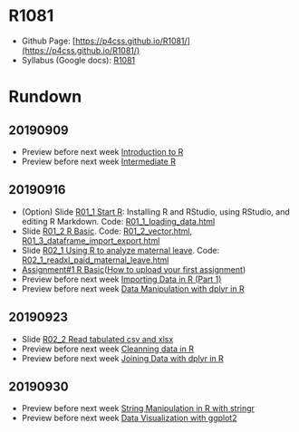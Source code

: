 # R1081
- Github Page: [https://p4css.github.io/R1081/](https://p4css.github.io/R1081/)
- Syllabus (Google docs): [R1081](https://docs.google.com/document/d/1LfVUgcPkX1IMTm-o19dm7X_eUKn2HPGZiXlyIpcKQP4/edit?usp=sharing)

# Rundown

## 20190909
* Preview before next week [Introduction to R](https://www.datacamp.com/courses/free-introduction-to-r)
* Preview before next week [Intermediate R](https://www.datacamp.com/courses/intermediate-r)

## 20190916
* (Option) Slide [R01_1 Start R](https://docs.google.com/presentation/d/e/2PACX-1vR7PyAkfJBZq-LbZefnlbvlPhEbB2s1o5vQTabdEN5Fxa7PQwHv3eVgiQrpM1lkGsKrJ0xmya0l2ktj/pub?start=false&loop=false&delayms=3000): Installing R and RStudio, using RStudio, and editing R Markdown. Code: [R01_1_loading_data.html](R01_1_loading_data.html)
* Slide [R01_2 R Basic](https://docs.google.com/presentation/d/e/2PACX-1vRjb_W1Vo9-zD9F4FmWOiB6K4ezkF6W64OKcX7bZD6ordKvOT-6LFoGi0le-HzT2ABKudDNhr_qKt2x/pub?start=false&loop=false&delayms=3000). Code: [R01_2_vector.html](R01_2_vector.html), [R01_3_dataframe_import_export.html](R01_3_dataframe_import_export.html)
* Slide [R02_1 Using R to analyze maternal leave](https://docs.google.com/presentation/d/e/2PACX-1vRDGlYA4GPhbgreLaJUXBIWPz0xmfT4pG40s4h4LXD7Gq5k65as5sAf_6-o7-WFKyTY5jOcWI_f77Sn/pub?start=false&loop=false&delayms=3000). Code: [R02_1_readxl_paid_maternal_leave.html](R02_1_readxl_paid_maternal_leave.html)
* [Assignment#1 R Basic](AS01_R_Basic.html)([How to upload your first assignment](https://youtu.be/HHY5krhdWC4))
* Preview before next week [Importing Data in R (Part 1)](https://www.datacamp.com/courses/importing-data-in-r-part-1)
* Preview before next week [Data Manipulation with dplyr in R](https://www.datacamp.com/courses/data-manipulation-with-dplyr-in-r)

## 20190923
* Slide [R02_2 Read tabulated csv and xlsx](https://docs.google.com/presentation/d/e/2PACX-1vTFRVkwdscR3QNdVD6Q8JEKshlORtgdP_DUq19HPjbO6_8nN3ADTEtxuOr_Z28t3HKGdf9_m3icULpO/pub?start=false&loop=false&delayms=3000)
* Preview before next week [Cleanning data in R](https://www.datacamp.com/courses/cleaning-data-in-r)
* Preview before next week [Joining Data with dplyr in R](https://www.datacamp.com/courses/joining-data-with-dplyr-in-r)

## 20190930
* Preview before next week [String Manipulation in R with stringr](https://www.datacamp.com/courses/string-manipulation-in-r-with-stringr)
* Preview before next week [Data Visualization with ggplot2](https://www.datacamp.com/courses/data-visualization-with-ggplot2-1)


